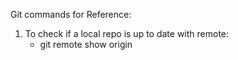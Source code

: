 Git commands for Reference:

1. To check if a local repo is up to date with remote:
   * git remote show origin
